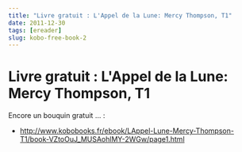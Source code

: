 ```yaml
---
title: "Livre gratuit : L'Appel de la Lune: Mercy Thompson, T1"
date: 2011-12-30
tags: [ereader]
slug: kobo-free-book-2
---
```

# Livre gratuit : L'Appel de la Lune: Mercy Thompson, T1

Encore un bouquin gratuit ... :

* http://www.kobobooks.fr/ebook/LAppel-Lune-Mercy-Thompson-T1/book-VZtoOuJ_MUSAohlMY-2WGw/page1.html

